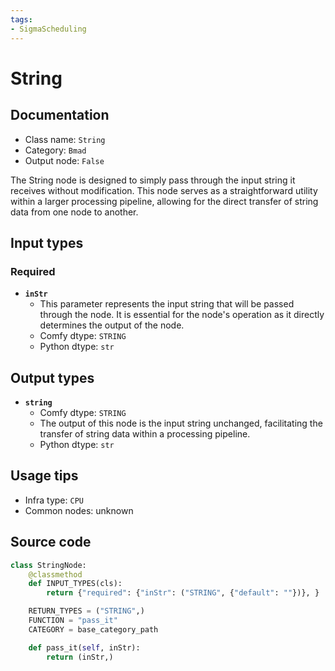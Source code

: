 ```yaml
---
tags:
- SigmaScheduling
---
```


# String
## Documentation
- Class name: `String`
- Category: `Bmad`
- Output node: `False`

The String node is designed to simply pass through the input string it receives without modification. This node serves as a straightforward utility within a larger processing pipeline, allowing for the direct transfer of string data from one node to another.
## Input types
### Required
- **`inStr`**
    - This parameter represents the input string that will be passed through the node. It is essential for the node's operation as it directly determines the output of the node.
    - Comfy dtype: `STRING`
    - Python dtype: `str`
## Output types
- **`string`**
    - Comfy dtype: `STRING`
    - The output of this node is the input string unchanged, facilitating the transfer of string data within a processing pipeline.
    - Python dtype: `str`
## Usage tips
- Infra type: `CPU`
- Common nodes: unknown


## Source code
```python
class StringNode:
    @classmethod
    def INPUT_TYPES(cls):
        return {"required": {"inStr": ("STRING", {"default": ""})}, }

    RETURN_TYPES = ("STRING",)
    FUNCTION = "pass_it"
    CATEGORY = base_category_path

    def pass_it(self, inStr):
        return (inStr,)

```

